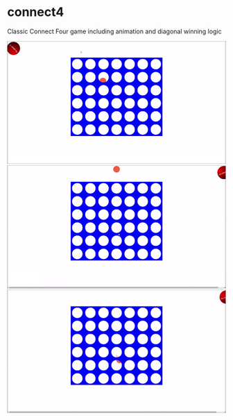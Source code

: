 # connect4
Classic Connect Four game including animation and diagonal winning logic


![](first.gif)
![](second.gif)
![](third.gif)